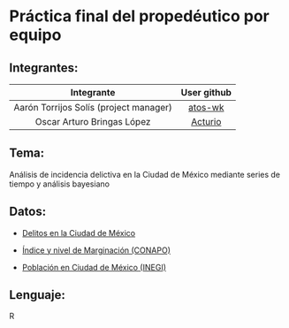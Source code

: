 # Práctica final del propedéutico por equipo

## Integrantes:

|Integrante|User github|
|:--:|:--:|
|Aarón Torrijos Solís (project manager)|[atos-wk]()|
|Oscar Arturo Bringas López|[Acturio](https://github.com/Acturio)|

## Tema: 
Análisis de incidencia delictiva en la Ciudad de México mediante series de tiempo y análisis bayesiano 

## Datos:
* [Delitos en la Ciudad de México](https://datos.cdmx.gob.mx/explore/dataset/carpetas-de-investigacion-pgj-cdmx/export/)

* [Índice y nivel de Marginación (CONAPO)](http://www.conapo.gob.mx/es/CONAPO/Datos_Abiertos_del_Indice_de_Marginacion)

* [Población en Ciudad de México (INEGI)](https://www.inegi.org.mx/programas/ccpv/2010/default.html#Tabulados)

## Lenguaje: 
R

